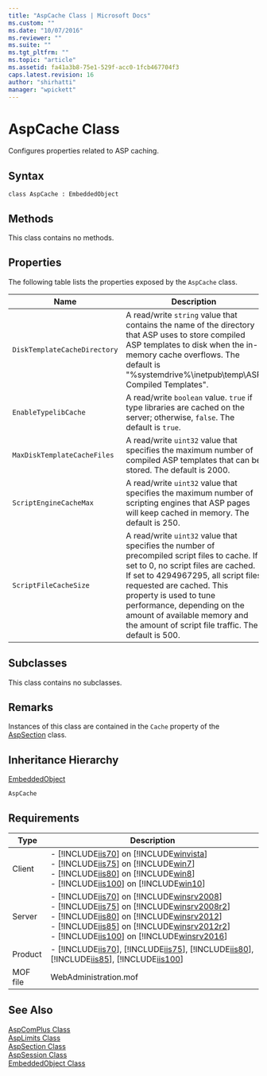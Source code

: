 ```yaml
---
title: "AspCache Class | Microsoft Docs"
ms.custom: ""
ms.date: "10/07/2016"
ms.reviewer: ""
ms.suite: ""
ms.tgt_pltfrm: ""
ms.topic: "article"
ms.assetid: fa41a3b8-75e1-529f-acc0-1fcb467704f3
caps.latest.revision: 16
author: "shirhatti"
manager: "wpickett"
---
```

# AspCache Class
Configures properties related to ASP caching.  
  
## Syntax  
  
```vbs  
class AspCache : EmbeddedObject  
```  
  
## Methods  
 This class contains no methods.  
  
## Properties  
 The following table lists the properties exposed by the `AspCache` class.  
  
|Name|Description|  
|----------|-----------------|  
|`DiskTemplateCacheDirectory`|A read/write `string` value that contains the name of the directory that ASP uses to store compiled ASP templates to disk when the in-memory cache overflows. The default is "%systemdrive%\inetpub\temp\ASP Compiled Templates".|  
|`EnableTypelibCache`|A read/write `boolean` value. `true` if type libraries are cached on the server; otherwise, `false`. The default is `true`.|  
|`MaxDiskTemplateCacheFiles`|A read/write `uint32` value that specifies the maximum number of compiled ASP templates that can be stored. The default is 2000.|  
|`ScriptEngineCacheMax`|A read/write `uint32` value that specifies the maximum number of scripting engines that ASP pages will keep cached in memory. The default is 250.|  
|`ScriptFileCacheSize`|A read/write `uint32` value that specifies the number of precompiled script files to cache. If set to 0, no script files are cached. If set to 4294967295, all script files requested are cached. This property is used to tune performance, depending on the amount of available memory and the amount of script file traffic. The default is 500.|  
  
## Subclasses  
 This class contains no subclasses.  
  
## Remarks  
 Instances of this class are contained in the `Cache` property of the [AspSection](../wmi-provider/aspsection-class1.md) class.  
  
## Inheritance Hierarchy  
 [EmbeddedObject](../wmi-provider/embeddedobject-class1.md)  
  
 `AspCache`  
  
## Requirements  
  
|Type|Description|  
|----------|-----------------|  
|Client|-   [!INCLUDE[iis70](../wmi-provider/includes/iis70-md.md)] on [!INCLUDE[winvista](../wmi-provider/includes/winvista-md.md)]<br />-   [!INCLUDE[iis75](../wmi-provider/includes/iis75-md.md)] on [!INCLUDE[win7](../wmi-provider/includes/win7-md.md)]<br />-   [!INCLUDE[iis80](../wmi-provider/includes/iis80-md.md)] on [!INCLUDE[win8](../wmi-provider/includes/win8-md.md)]<br />-   [!INCLUDE[iis100](../wmi-provider/includes/iis100-md.md)] on [!INCLUDE[win10](../wmi-provider/includes/win10-md.md)]|  
|Server|-   [!INCLUDE[iis70](../wmi-provider/includes/iis70-md.md)] on [!INCLUDE[winsrv2008](../wmi-provider/includes/winsrv2008-md.md)]<br />-   [!INCLUDE[iis75](../wmi-provider/includes/iis75-md.md)] on [!INCLUDE[winsrv2008r2](../wmi-provider/includes/winsrv2008r2-md.md)]<br />-   [!INCLUDE[iis80](../wmi-provider/includes/iis80-md.md)] on [!INCLUDE[winsrv2012](../wmi-provider/includes/winsrv2012-md.md)]<br />-   [!INCLUDE[iis85](../wmi-provider/includes/iis85-md.md)] on [!INCLUDE[winsrv2012r2](../wmi-provider/includes/winsrv2012r2-md.md)]<br />-   [!INCLUDE[iis100](../wmi-provider/includes/iis100-md.md)] on [!INCLUDE[winsrv2016](../wmi-provider/includes/winsrv2016-md.md)]|  
|Product|-   [!INCLUDE[iis70](../wmi-provider/includes/iis70-md.md)], [!INCLUDE[iis75](../wmi-provider/includes/iis75-md.md)], [!INCLUDE[iis80](../wmi-provider/includes/iis80-md.md)], [!INCLUDE[iis85](../wmi-provider/includes/iis85-md.md)], [!INCLUDE[iis100](../wmi-provider/includes/iis100-md.md)]|  
|MOF file|WebAdministration.mof|  
  
## See Also  
 [AspComPlus Class](../wmi-provider/aspcomplus-class.md)   
 [AspLimits Class](../wmi-provider/asplimits-class.md)   
 [AspSection Class](../wmi-provider/aspsection-class1.md)   
 [AspSession Class](../wmi-provider/aspsession-class.md)   
 [EmbeddedObject Class](../wmi-provider/embeddedobject-class1.md)